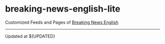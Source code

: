 # breaking-news-english-lite

Customized Feeds and Pages of [Breaking News English](https://breakingnewsenglish.com/)

---

Updated at ${UPDATED}
